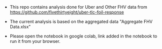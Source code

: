 * This repo contains analysis done for Uber and Other FHV data from https://github.com/fivethirtyeight/uber-tlc-foil-response

* The current analysis is based on the aggregated data "Aggregate FHV Data.xlsx"

* Please open the notebook in google colab, link added in the notebook to run it from your browser.
